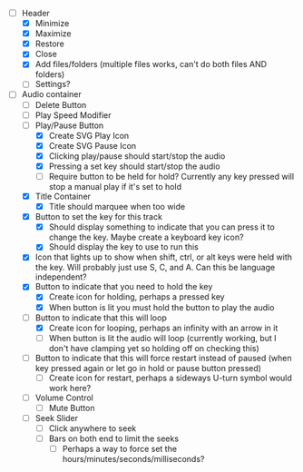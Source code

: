 - [ ] Header
	- [x] Minimize
	- [x] Maximize
	- [x] Restore
	- [x] Close
	- [X] Add files/folders (multiple files works, can't do both files AND folders)
	- [ ] Settings?
- [ ] Audio container
	- [ ] Delete Button
	- [ ] Play Speed Modifier
	- [ ] Play/Pause Button
		- [X] Create SVG Play Icon
		- [X] Create SVG Pause Icon
		- [X] Clicking play/pause should start/stop the audio
		- [X] Pressing a set key should start/stop the audio
		- [ ] Require button to be held for hold? Currently any key pressed will stop a manual play if it's set to hold
	- [X] Title Container
		- [X] Title should marquee when too wide
	- [X] Button to set the key for this track
		- [X] Should display something to indicate that you can press it to change the key. Maybe create a keyboard key icon?
		- [X] Should display the key to use to run this
	- [X] Icon that lights up to show when shift, ctrl, or alt keys were held with the key. Will probably just use S, C, and A. Can this be language independent?
	- [X] Button to indicate that you need to hold the key
		- [X] Create icon for holding, perhaps a pressed key
		- [X] When button is lit you must hold the button to play the audio
	- [ ] Button to indicate that this will loop
		- [X] Create icon for looping, perhaps an infinity with an arrow in it
		- [ ] When button is lit the audio will loop (currently working, but I don't have clamping yet so holding off on checking this)
	- [ ] Button to indicate that this will force restart instead of paused (when key pressed again or let go in hold or pause button pressed)
		- [ ] Create icon for restart, perhaps a sideways U-turn symbol would work here?
	- [ ] Volume Control
		- [ ] Mute Button
	- [ ] Seek Slider
		- [ ] Click anywhere to seek
		- [ ] Bars on both end to limit the seeks
			- [ ] Perhaps a way to force set the hours/minutes/seconds/milliseconds?